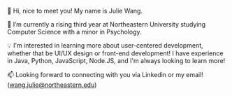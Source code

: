 👋  Hi, nice to meet you! My name is Julie Wang. 

🌱 I’m currently a rising third year at Northeastern University studying Computer Science with a minor in Psychology.

💡 I'm interested in learning more about user-centered development, whether that be UI/UX design or front-end development! I have experience in Java, Python, JavaScript, Node.JS, and I'm always looking to learn more!

📫  Looking forward to connecting with you via Linkedin or my email! (wang.julie@northeastern.edu)

<!---
juliewang8/juliewang8 is a ✨ special ✨ repository because its `README.md` (this file) appears on your GitHub profile.
You can click the Preview link to take a look at your changes.
--->
